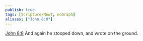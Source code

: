```yaml
---
publish: true
tags: [Scripture/NewT, noGraph]
aliases: ["John 8:8"]
---
```

[John 8:8](https://churchofjesuschrist.org/study/scriptures/nt/john/8?lang=eng&id=p8#p8) And again he stooped down, and wrote on the ground.
